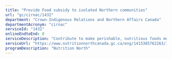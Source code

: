 ```yaml
---
title: "Provide Food subsidy to isolated Northern communities"
url: "gc/cirnac/1432"
department: "Crown-Indigenous Relations and Northern Affairs Canada"
departmentAcronym: "cirnac"
serviceId: "1432"
onlineEndtoEnd: 0
serviceDescription: "Contribute to make perishable, nutritious foods more accessible and affordable than it otherwise would be for Canadians living in isolated northern communities without year-round surface (road, rail or marine) access."
serviceUrl: "https://www.nutritionnorthcanada.gc.ca/eng/1415385762263/1415385790537"
programDescription: "Nutrition North"
---
```

